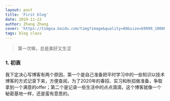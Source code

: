 ```yaml
---
layout: post
title: 'First blog'
date: 2019-11-22
author: Zhang Zhang
cover: 'https://timgsa.baidu.com/timg?image&quality=80&size=b9999_10000&sec=1574504554842&di=f9a284920ab70babcabe06eb887121c3&imgtype=0&src=http%3A%2F%2Fb-ssl.duitang.com%2Fuploads%2Fitem%2F201804%2F30%2F2018043020141_jZNQc.thumb.700_0.jpeg'
tags: blog class
---
```


> 第一次嘛，总是美好又生涩

### 1. 初衷

  我下定决心写博客有两个原因，第一个是自己准备把平时学习中的一些知识以技术博客的方式记录下来，方便查阅，为了2020年的春招、实习和秋招做准备，争取拿到一个满意的offer；第二个是记录一些生活中的点点滴滴，这个博客就像一个秘密基地一样，还是蛮有意思的。  
  
